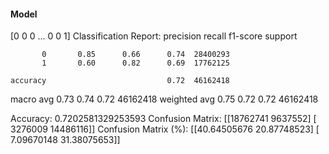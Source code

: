 #### Model
[0 0 0 ... 0 0 1]
Classification Report:
              precision    recall  f1-score   support

           0       0.85      0.66      0.74  28400293
           1       0.60      0.82      0.69  17762125

    accuracy                           0.72  46162418
   macro avg       0.73      0.74      0.72  46162418
weighted avg       0.75      0.72      0.72  46162418

Accuracy: 0.7202581329253593
Confusion Matrix:
[[18762741  9637552]
 [ 3276009 14486116]]
Confusion Matrix (%):
[[40.64505676 20.87748523]
 [ 7.09670148 31.38075653]]
